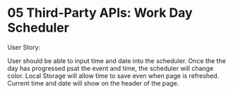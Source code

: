 # 05 Third-Party APIs: Work Day Scheduler

User Story:

User should be able to input time and date into the scheduler. Once the the day has progressed psat the event and time, the scheduler will change color. Local Storage will allow time to save even when page is refreshed. Current time and date will show on the header of the page. 
